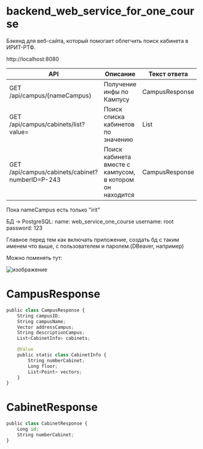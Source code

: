 # backend_web_service_for_one_course
Бэкенд для веб-сайта, который помогает облегчить поиск кабинета в ИРИТ-РТФ. 

http://localhost:8080

| API | Описание | Текст ответа |
| --- | -------- | ------------ |
| GET /api/campus/{nameCampus} | Получение инфы по Кампусу | CampusResponse |
| GET /api/campus/cabinets/list?value= | Поиск списка кабинетов по значению | List<CabinetResponse> |
| GET /api/campus/cabinets/cabinet?numberID=Р-243 | Поиск кабинета вместе с кампусом, в котором он находится | CampusResponse |

Пока nameCampus есть только "irit"

БД -> PostgreSQL:
  name: web_service_one_course
  username: root
  password: 123

Главное перед тем как включать приложение, создать бд с таким именем что выше, с пользователем и паролем.(DBeaver, например)

Можно поменять тут:

![изображение](https://github.com/YaEtoTui/backend_web_service_for_one_course/assets/102538132/d9e2a15c-e437-47a8-ab92-389bfc91c4f7)


# CampusResponse

```py
public class CampusResponse {
    String campusID;
    String campusName;
    Vector addressCampus;
    String descriptionCampus;
    List<CabinetInfo> cabinets;

    @Value
    public static class CabinetInfo {
        String numberCabinet;
        Long floor;
        List<Point> vectors;
    }
}
```

# CabinetResponse

```py
public class CabinetResponse {
    Long id;
    String numberCabinet;
}
```
